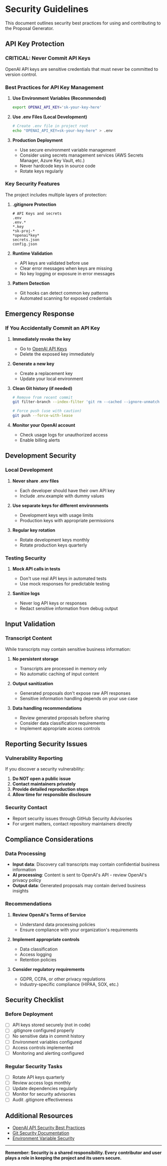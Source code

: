 # Security Guidelines

This document outlines security best practices for using and contributing to the Proposal Generator.

## API Key Protection

### **CRITICAL: Never Commit API Keys**

OpenAI API keys are sensitive credentials that must never be committed to version control.

### **Best Practices for API Key Management**

1. **Use Environment Variables (Recommended)**
   ```bash
   export OPENAI_API_KEY='sk-your-key-here'
   ```

2. **Use .env Files (Local Development)**
   ```bash
   # Create .env file in project root
   echo "OPENAI_API_KEY=sk-your-key-here" > .env
   ```

3. **Production Deployment**
   - Use secure environment variable management
   - Consider using secrets management services (AWS Secrets Manager, Azure Key Vault, etc.)
   - Never hardcode keys in source code
   - Rotate keys regularly

### **Key Security Features**

The project includes multiple layers of protection:

1. **.gitignore Protection**
   ```
   # API Keys and secrets
   .env
   .env.*
   *.key
   *sk-proj-*
   *openai*key*
   secrets.json
   config.json
   ```

2. **Runtime Validation**
   - API keys are validated before use
   - Clear error messages when keys are missing
   - No key logging or exposure in error messages

3. **Pattern Detection**
   - Git hooks can detect common key patterns
   - Automated scanning for exposed credentials

## Emergency Response

### **If You Accidentally Commit an API Key**

1. **Immediately revoke the key**
   - Go to [OpenAI API Keys](https://platform.openai.com/api-keys)
   - Delete the exposed key immediately

2. **Generate a new key**
   - Create a replacement key
   - Update your local environment

3. **Clean Git history (if needed)**
   ```bash
   # Remove from recent commit
   git filter-branch --index-filter 'git rm --cached --ignore-unmatch .env' HEAD

   # Force push (use with caution)
   git push --force-with-lease
   ```

4. **Monitor your OpenAI account**
   - Check usage logs for unauthorized access
   - Enable billing alerts

## Development Security

### **Local Development**

1. **Never share .env files**
   - Each developer should have their own API key
   - Include .env.example with dummy values

2. **Use separate keys for different environments**
   - Development keys with usage limits
   - Production keys with appropriate permissions

3. **Regular key rotation**
   - Rotate development keys monthly
   - Rotate production keys quarterly

### **Testing Security**

1. **Mock API calls in tests**
   - Don't use real API keys in automated tests
   - Use mock responses for predictable testing

2. **Sanitize logs**
   - Never log API keys or responses
   - Redact sensitive information from debug output

## Input Validation

### **Transcript Content**

While transcripts may contain sensitive business information:

1. **No persistent storage**
   - Transcripts are processed in memory only
   - No automatic caching of input content

2. **Output sanitization**
   - Generated proposals don't expose raw API responses
   - Sensitive information handling depends on your use case

3. **Data handling recommendations**
   - Review generated proposals before sharing
   - Consider data classification requirements
   - Implement appropriate access controls

## Reporting Security Issues

### **Vulnerability Reporting**

If you discover a security vulnerability:

1. **Do NOT open a public issue**
2. **Contact maintainers privately**
3. **Provide detailed reproduction steps**
4. **Allow time for responsible disclosure**

### **Security Contact**

- Report security issues through GitHub Security Advisories
- For urgent matters, contact repository maintainers directly

## Compliance Considerations

### **Data Processing**

- **Input data**: Discovery call transcripts may contain confidential business information
- **AI processing**: Content is sent to OpenAI's API - review OpenAI's privacy policy
- **Output data**: Generated proposals may contain derived business insights

### **Recommendations**

1. **Review OpenAI's Terms of Service**
   - Understand data processing policies
   - Ensure compliance with your organization's requirements

2. **Implement appropriate controls**
   - Data classification
   - Access logging
   - Retention policies

3. **Consider regulatory requirements**
   - GDPR, CCPA, or other privacy regulations
   - Industry-specific compliance (HIPAA, SOX, etc.)

## Security Checklist

### **Before Deployment**

- [ ] API keys stored securely (not in code)
- [ ] .gitignore configured properly
- [ ] No sensitive data in commit history
- [ ] Environment variables configured
- [ ] Access controls implemented
- [ ] Monitoring and alerting configured

### **Regular Security Tasks**

- [ ] Rotate API keys quarterly
- [ ] Review access logs monthly
- [ ] Update dependencies regularly
- [ ] Monitor for security advisories
- [ ] Audit .gitignore effectiveness

## Additional Resources

- [OpenAI API Security Best Practices](https://platform.openai.com/docs/guides/safety-best-practices)
- [Git Security Documentation](https://git-scm.com/book/en/v2/Git-Tools-Signing-Your-Work)
- [Environment Variable Security](https://12factor.net/config)

---

**Remember: Security is a shared responsibility. Every contributor and user plays a role in keeping the project and its users secure.**